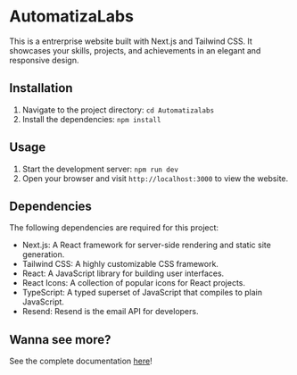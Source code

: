 # AutomatizaLabs

This is a entrerprise website built with Next.js and Tailwind CSS. It showcases your skills, projects, and achievements in an elegant and responsive design.

## Installation

1. Navigate to the project directory: `cd Automatizalabs`
2. Install the dependencies: `npm install`

## Usage

1. Start the development server: `npm run dev`
2. Open your browser and visit `http://localhost:3000` to view the website.

## Dependencies

The following dependencies are required for this project:

- Next.js: A React framework for server-side rendering and static site generation.
- Tailwind CSS: A highly customizable CSS framework.
- React: A JavaScript library for building user interfaces.
- React Icons: A collection of popular icons for React projects.
- TypeScript: A typed superset of JavaScript that compiles to plain JavaScript.
- Resend: Resend is the email API for developers.


## Wanna see more?
See the complete documentation [here](./Readme/Index.md)!

